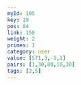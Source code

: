 ```yaml
---
myId: 105
key: 19
pos: 84
link: 158
weight: 2
primes: 1
category: user
value: [571,3,-1,1]
pairs: [1,30,80,10,30]
tags: [2,5]
---
```

